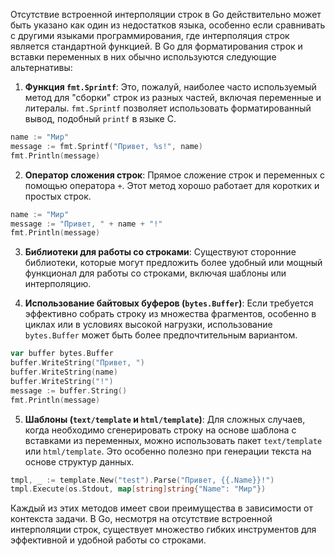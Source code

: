Отсутствие встроенной интерполяции строк в Go действительно может быть указано как один из недостатков языка, особенно если сравнивать с другими языками программирования, где интерполяция строк является стандартной функцией. В Go для форматирования строк и вставки переменных в них обычно используются следующие альтернативы:

1. **Функция `fmt.Sprintf`**: Это, пожалуй, наиболее часто используемый метод для "сборки" строк из разных частей, включая переменные и литералы. `fmt.Sprintf` позволяет использовать форматированный вывод, подобный `printf` в языке C.

```go
name := "Мир"
message := fmt.Sprintf("Привет, %s!", name)
fmt.Println(message)
```

2. **Оператор сложения строк**: Прямое сложение строк и переменных с помощью оператора `+`. Этот метод хорошо работает для коротких и простых строк.

```go
name := "Мир"
message := "Привет, " + name + "!"
fmt.Println(message)
```

3. **Библиотеки для работы со строками**: Существуют сторонние библиотеки, которые могут предложить более удобный или мощный функционал для работы со строками, включая шаблоны или интерполяцию.

4. **Использование байтовых буферов (`bytes.Buffer`)**: Если требуется эффективно собрать строку из множества фрагментов, особенно в циклах или в условиях высокой нагрузки, использование `bytes.Buffer` может быть более предпочтительным вариантом.

```go
var buffer bytes.Buffer
buffer.WriteString("Привет, ")
buffer.WriteString(name)
buffer.WriteString("!")
message := buffer.String()
fmt.Println(message)
```

5. **Шаблоны (`text/template` и `html/template`)**: Для сложных случаев, когда необходимо сгенерировать строку на основе шаблона с вставками из переменных, можно использовать пакет `text/template` или `html/template`. Это особенно полезно при генерации текста на основе структур данных.

```go
tmpl, _ := template.New("test").Parse("Привет, {{.Name}}!")
tmpl.Execute(os.Stdout, map[string]string{"Name": "Мир"})
```

Каждый из этих методов имеет свои преимущества в зависимости от контекста задачи. В Go, несмотря на отсутствие встроенной интерполяции строк, существует множество гибких инструментов для эффективной и удобной работы со строками.